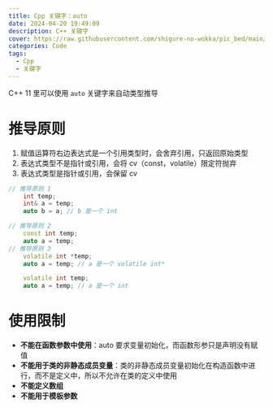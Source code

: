 ```yaml
---
title: Cpp 关键字：auto
date: 2024-04-20 19:49:09
description: C++ 关键字
cover: https://raw.githubusercontent.com/shigure-no-wokka/pic_bed/main/imgs/family_code.jpg
categories: Code
tags:
  - Cpp
  - 关键字
---
```


C++ 11 里可以使用 `auto` 关键字来自动类型推导

# 推导原则

1. 赋值运算符右边表达式是一个引用类型时，会舍弃引用，只返回原始类型
2. 表达式类型不是指针或引用，会将 cv（const，volatile）限定符抛弃
3. 表达式类型是指针或引用，会保留 cv

```cpp
// 推导原则 1
	int temp;
	int& a = temp;
	auto b = a; // b 是一个 int

// 推导原则 2
	const int temp;
	auto a = temp;
// 推导原则 3
	volatile int *temp;
	auto a = temp; // a 是一个 volatile int*

    volatile int temp;
	auto a = temp; // a 是一个 int
```

# 使用限制

- **不能在函数参数中使用**：auto 要求变量初始化，而函数形参只是声明没有赋值
- **不能用于类的非静态成员变量**：类的非静态成员变量初始化在构造函数中进行，而不是定义中，所以不允许在类的定义中使用
- **不能定义数组**
- **不能用于模板参数**

